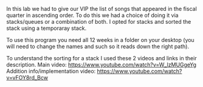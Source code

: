 In this lab we had to give our VIP the list of songs that appeared in the fiscal quarter in ascending order.
To do this we had a choice of doing it via stacks/queues or a combination of both. I opted for stacks and
sorted the stack using a temporaray stack.

To use this program you need all 12 weeks in a folder on your desktop (you will need to change the names and
such so it reads down the right path).

To understand the sorting for a stack I used these 2 videos and links in their description.
      Main video: https://www.youtube.com/watch?v=W_lzMUGgeYg
      Addition info/implementation video: https://www.youtube.com/watch?v=vFOY8rd_Bcw
